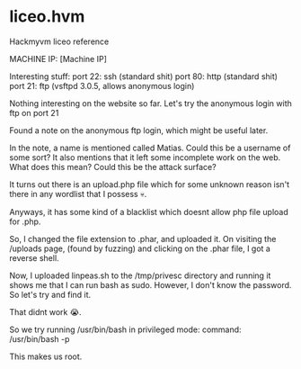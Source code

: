 # liceo.hvm
Hackmyvm liceo reference

MACHINE IP: [Machine IP]

Interesting stuff:
port 22: ssh (standard shit)
port 80: http (standard shit)
port 21: ftp (vsftpd 3.0.5, allows anonymous login)

Nothing interesting on the website so far. Let's try the anonymous login with ftp on port 21

Found a note on the anonymous ftp login, which might be useful later.

In the note, a name is mentioned called Matias. Could this be a username of some sort?
It also mentions that it left some incomplete work on the web. What does this mean? Could this be the attack surface?

It turns out there is an upload.php file which for some unknown reason isn't there in any wordlist that I possess 💀.

Anyways, it has some kind of a blacklist which doesnt allow php file upload for .php.

So, I changed the file extension to .phar, and uploaded it. On visiting the /uploads page, (found by fuzzing) and clicking on the .phar file, I got a reverse shell.

Now, I uploaded linpeas.sh to the /tmp/privesc directory and running it shows me that I can run bash as sudo. However, I don't know the password. So let's try and find it.

That didnt work 😭.

 So we try running /usr/bin/bash in privileged mode:
command: /usr/bin/bash -p

This makes us root.
